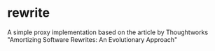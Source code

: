 # rewrite
A simple proxy implementation based on the article by Thoughtworks "Amortizing Software Rewrites: An Evolutionary Approach"
